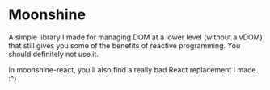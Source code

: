 # Moonshine

A simple library I made for managing DOM at a lower level (without a vDOM) that still
gives you some of the benefits of reactive programming. You should definitely not use it.

In moonshine-react, you'll also find a really bad React replacement I made. :^)
